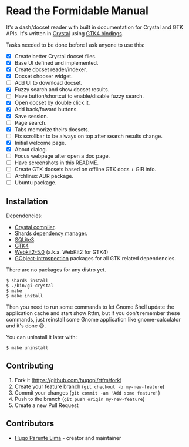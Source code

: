 # Read the Formidable Manual

It's a dash/docset reader with built in documentation for Crystal and GTK
APIs. It's written in [Crystal](https://crystal-lang.org/) using
[GTK4 bindings](https://github.com/hugopl/gtk4.cr).

Tasks needed to be done before I ask anyone to use this:

- [x] Create better Crystal docset files.
- [x] Base UI defined and implemented.
- [x] Create docset reader/indexer.
- [x] Docset chooser widget.
- [ ] Add UI to download docset.
- [x] Fuzzy search and show docset results.
- [ ] Have button/shortcut to enable/disable fuzzy search.
- [x] Open docset by double click it.
- [x] Add back/foward buttons.
- [x] Save session.
- [ ] Page search.
- [x] Tabs memorize theirs docsets.
- [ ] Fix scrollbar to be always on top after search results change.
- [x] Initial welcome page.
- [x] About dialog.
- [ ] Focus webpage after open a doc page.
- [ ] Have screenshots in this README.
- [ ] Create GTK docsets based on offline GTK docs + GIR info.
- [ ] Archlinux AUR package.
- [ ] Ubuntu package.

## Installation

Dependencies:

- [Crystal compiler](https://github.com/crystal-lang/crystal).
- [Shards dependency manager](https://github.com/crystal-lang/shards).
- [SQLite3](https://sqlite.org/index.html).
- [GTK4](https://www.gtk.org/)
- [Webkit2-5.0](https://webkitgtk.org/) (a.k.a. WebKit2 for GTK4)
- [GObject-introspection](https://gi.readthedocs.io/en/latest/) packages for all GTK related dependencies.

There are no packages for any distro yet.

```
$ shards install
$ ./bin/gi-crystal
$ make
$ make install
```

Then you need to run some commands to let Gnome Shell update the application cache and start show Rtfm, but
if you don't remember these commands, just reinstall some Gnome application like gnome-calculator and it's done 😅️.

You can uninstall it later with:

```
$ make uninstall
```

## Contributing

1. Fork it (<https://github.com/hugopl/rtfm/fork>)
2. Create your feature branch (`git checkout -b my-new-feature`)
3. Commit your changes (`git commit -am 'Add some feature'`)
4. Push to the branch (`git push origin my-new-feature`)
5. Create a new Pull Request

## Contributors

- [Hugo Parente Lima](https://github.com/hugopl) - creator and maintainer
